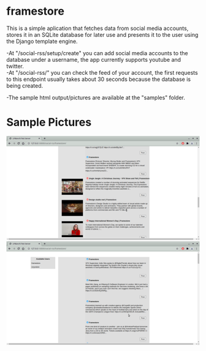 # framestore

This is a simple aplication that fetches data from social media accounts, stores it in an SQLite database for later use and presents it to the user using the Django template engine.

-At "/social-rss/setup/create" you can add social media accounts to the database under a username, the app currently supports youtube and twitter.<br />
-At "/social-rss/<your-username>" you can check the feed of your account, the first requests to this endpoint usually takes about 30 seconds because the database is being created.

-The sample html output/pictures are available at the "samples" folder.
  
# Sample Pictures

<img src="https://github.com/LFBianchi/framestore/blob/main/samples/sample_01.png">

<img src="https://github.com/LFBianchi/framestore/blob/main/samples/sample_02.png">
